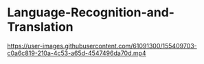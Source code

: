 # Language-Recognition-and-Translation

https://user-images.githubusercontent.com/61091300/155409703-c0a6c819-210a-4c53-a65d-4547496da70d.mp4

